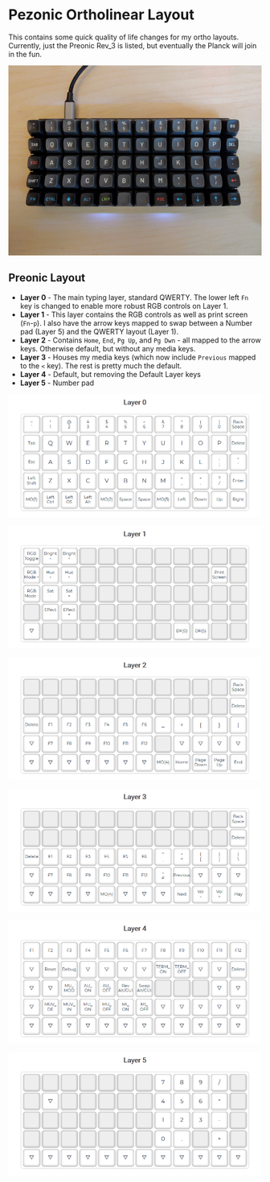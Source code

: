 # Pezonic Ortholinear Layout

This contains some quick quality of life changes for my ortho layouts. Currently, just the Preonic Rev_3 is listed, but eventually the Planck will join in the fun.

![EOTW Preonic](/media/preonic_eotw.png)

## Preonic Layout

* **Layer 0** - The main typing layer, standard QWERTY. The lower left `Fn` key is changed to enable more robust RGB controls on Layer 1.
* **Layer 1** - This layer contains the RGB controls as well as print screen (`Fn`-`p`). I also have the arrow keys mapped to swap between a Number pad (Layer 5) and the QWERTY layout (Layer 1).
* **Layer 2** - Contains `Home`, `End`, `Pg Up`, and `Pg Dwn` - all mapped to the arrow keys. Otherwise default, but without any media keys.
* **Layer 3** - Houses my media keys (which now include `Previous` mapped to the `<` key). The rest is pretty much the default.
* **Layer 4** - Default, but removing the Default Layer keys
* **Layer 5** - Number pad

![Layer 0](/media/layer_0.png)

![Layer 1](/media/layer_1.png)

![Layer 2](/media/layer_2.png)

![Layer 3](/media/layer_3.png)

![Layer 4](/media/layer_4.png)

![Layer 5](/media/layer_5.png)
